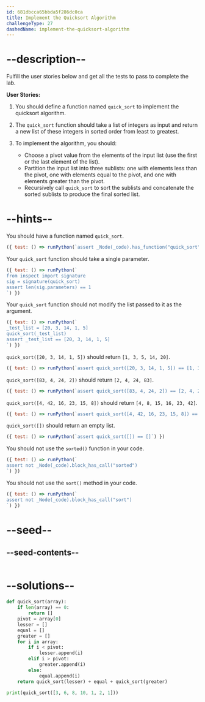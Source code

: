 ```yaml
---
id: 681dbcca65bbda5f286dc0ca
title: Implement the Quicksort Algorithm
challengeType: 27
dashedName: implement-the-quicksort-algorithm
---
```


# --description--

Fulfill the user stories below and get all the tests to pass to complete the lab.

**User Stories:**

1. You should define a function named `quick_sort` to implement the quicksort algorithm.

1. The `quick_sort` function should take a list of integers as input and return a new list of these integers in sorted order from least to greatest.

1. To implement the algorithm, you should:
   - Choose a pivot value from the elements of the input list (use the first or the last element of the list).
   - Partition the input list into three sublists: one with elements less than the pivot, one with elements equal to the pivot, and one with elements greater than the pivot.
   - Recursively call `quick_sort` to sort the sublists and concatenate the sorted sublists to produce the final sorted list.

# --hints--

You should have a function named `quick_sort`.

```js
({ test: () => runPython(`assert _Node(_code).has_function("quick_sort")`) })
```

Your `quick_sort` function should take a single parameter.

```js
({ test: () => runPython(`
from inspect import signature
sig = signature(quick_sort)
assert len(sig.parameters) == 1
`) })
```

Your `quick_sort` function should not modify the list passed to it as the argument.

```js
({ test: () => runPython(`
_test_list = [20, 3, 14, 1, 5]
quick_sort(_test_list)
assert _test_list == [20, 3, 14, 1, 5]
`) })
```

`quick_sort([20, 3, 14, 1, 5])` should return `[1, 3, 5, 14, 20]`.

```js
({ test: () => runPython(`assert quick_sort([20, 3, 14, 1, 5]) == [1, 3, 5, 14, 20]`) })
```

`quick_sort([83, 4, 24, 2])` should return `[2, 4, 24, 83]`.

```js
({ test: () => runPython(`assert quick_sort([83, 4, 24, 2]) == [2, 4, 24, 83]`) })
```

`quick_sort([4, 42, 16, 23, 15, 8])` should return `[4, 8, 15, 16, 23, 42]`.

```js
({ test: () => runPython(`assert quick_sort([4, 42, 16, 23, 15, 8]) == [4, 8, 15, 16, 23, 42]`) })
```

`quick_sort([])` should return an empty list.

```js
({ test: () => runPython(`assert quick_sort([]) == []`) })
```

You should not use the `sorted()` function in your code.

```js
({ test: () => runPython(`
assert not _Node(_code).block_has_call("sorted")
`) })
```

You should not use the `sort()` method in your code.

```js
({ test: () => runPython(`
assert not _Node(_code).block_has_call("sort")
`) })
```

# --seed--

## --seed-contents--

```py

```

# --solutions--

```py
def quick_sort(array):
    if len(array) == 0:
        return []
    pivot = array[0]
    lesser = []
    equal = []
    greater = []
    for i in array:
        if i < pivot:
            lesser.append(i)
        elif i > pivot:
            greater.append(i)
        else:
            equal.append(i)
    return quick_sort(lesser) + equal + quick_sort(greater)

print(quick_sort([3, 6, 8, 10, 1, 2, 1]))
```
